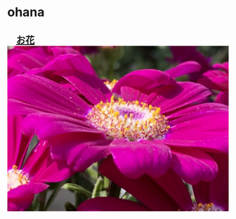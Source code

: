 # ohana

<h2>
<SPAN style="margin-left:20px "><a href="0FABF9AA-3E32-4BD2-9B93-69F62AEE46BC.jpeg" target="_blank" class="p">お花<span><img src="0FABF9AA-3E32-4BD2-9B93-69F62AEE46BC.jpeg" alt="魚森map" width="1800"></span></a><br/> </SPAN></h2>

